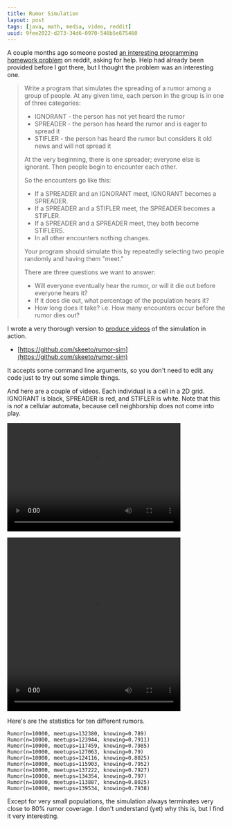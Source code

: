 ```yaml
---
title: Rumor Simulation
layout: post
tags: [java, math, media, video, reddit]
uuid: 9fee2022-d273-34d6-0970-546b5e875460
---
```


A couple months ago someone posted
[an interesting programming homework problem][reddit] on reddit,
asking for help. Help had already been provided before I got there,
but I thought the problem was an interesting one.

> Write a program that simulates the spreading of a rumor among a group
> of people. At any given time, each person in the group is in one of
> three categories:
>
> * IGNORANT - the person has not yet heard the rumor
> * SPREADER - the person has heard the rumor and is eager to spread it
> * STIFLER - the person has heard the rumor but considers it old news
>   and will not spread it
>
> At the very beginning, there is one spreader; everyone else is
> ignorant. Then people begin to encounter each other.
>
> So the encounters go like this:
>
> * If a SPREADER and an IGNORANT meet, IGNORANT becomes a SPREADER.
> * If a SPREADER and a STIFLER meet, the SPREADER becomes a STIFLER.
> * If a SPREADER and a SPREADER meet, they both become STIFLERS.
> * In all other encounters nothing changes.
>
> Your program should simulate this by repeatedly selecting two people
> randomly and having them "meet."
>
> There are three questions we want to answer:
>
> * Will everyone eventually hear the rumor, or will it die out before
>   everyone hears it?
> * If it does die out, what percentage of the population hears it?
> * How long does it take? i.e. How many encounters occur before the
>   rumor dies out?


I wrote a very thorough version to [produce videos][videos] of the
simulation in action.

* [https://github.com/skeeto/rumor-sim](https://github.com/skeeto/rumor-sim)

It accepts some command line arguments, so you don't need to edit any
code just to try out some simple things.

And here are a couple of videos. Each individual is a cell in a 2D
grid. IGNORANT is black, SPREADER is red, and STIFLER is white. Note
that this is *not* a cellular automata, because cell neighborship does
not come into play.

<video src="https://s3.amazonaws.com/nullprogram/rumor/rumor-small.webm"
       controls="controls" width="400" height="250"/>

<video src="https://s3.amazonaws.com/nullprogram/rumor/rumor.webm"
       controls="controls" width="400" height="400"/>

Here's are the statistics for ten different rumors.

    Rumor(n=10000, meetups=132380, knowing=0.789)
    Rumor(n=10000, meetups=123944, knowing=0.7911)
    Rumor(n=10000, meetups=117459, knowing=0.7985)
    Rumor(n=10000, meetups=127063, knowing=0.79)
    Rumor(n=10000, meetups=124116, knowing=0.8025)
    Rumor(n=10000, meetups=115903, knowing=0.7952)
    Rumor(n=10000, meetups=137222, knowing=0.7927)
    Rumor(n=10000, meetups=134354, knowing=0.797)
    Rumor(n=10000, meetups=113887, knowing=0.8025)
    Rumor(n=10000, meetups=139534, knowing=0.7938)

Except for very small populations, the simulation always terminates
very close to 80% rumor coverage. I don't understand (yet) why this
is, but I find it very interesting.


[reddit]: http://www.reddit.com/r/javahelp/comments/ngvp4/
[videos]: /blog/2011/11/28/
